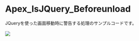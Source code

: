 Apex_IsJQuery_Beforeunload
==========================

JQueryを使った画面移動時に警告する処理のサンプルコードです。
<br/>
<br/>
<img src="http://cdn-ak.f.st-hatena.com/images/fotolife/t/tyoshikawa1106/20131127/20131127230312.png" />

